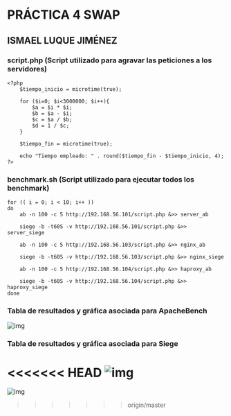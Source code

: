 # PRÁCTICA 4 SWAP
## ISMAEL LUQUE JIMÉNEZ

### **script.php (Script utilizado para agravar las peticiones a los servidores)**

	<?php
		$tiempo_inicio = microtime(true);

		for ($i=0; $i<3000000; $i++){
			$a = $i * $i;
			$b = $a - $i;
			$c = $a / $b;
			$d = 1 / $c;
		}

		$tiempo_fin = microtime(true);

		echo "Tiempo empleado: " . round($tiempo_fin - $tiempo_inicio, 4);
	?>

### **benchmark.sh (Script utilizado para ejecutar todos los benchmark)**
	
	for (( i = 0; i < 10; i++ ))
	do
		ab -n 100 -c 5 http://192.168.56.101/script.php &>> server_ab

		siege -b -t60S -v http://192.168.56.101/script.php &>> server_siege

		ab -n 100 -c 5 http://192.168.56.103/script.php &>> nginx_ab

		siege -b -t60S -v http://192.168.56.103/script.php &>> nginx_siege

		ab -n 100 -c 5 http://192.168.56.104/script.php &>> haproxy_ab

		siege -b -t60S -v http://192.168.56.104/script.php &>> haproxy_siege
	done

### **Tabla de resultados y gráfica asociada para ApacheBench**

![img](https://github.com/isma94/SWAP2015/blob/master/Practica4/capturas/ab.PNG)

### **Tabla de resultados y gráfica asociada para Siege**

<<<<<<< HEAD
![img](https://github.com/isma94/SWAP2015/blob/master/Practica4/capturas/siege.PNG)
=======
![img](https://github.com/isma94/SWAP2015/blob/master/Practica4/capturas/siege.PNG)
>>>>>>> origin/master
